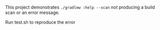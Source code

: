 This project demonstrates `./gradlew :help --scan` not producing a build scan or an error message.

Run test.sh to reproduce the error

